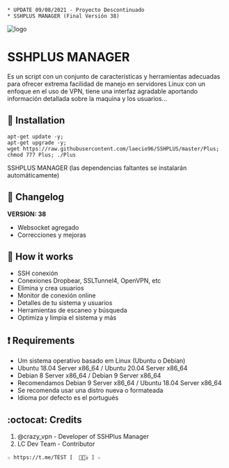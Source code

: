﻿```
* UPDATE 09/08/2021 - Proyecto Descontinuado
* SSHPLUS MANAGER (Final Versión 38)
```
![logo](https://github.com/laecio96/SSHPLUS/blob/master/Img/SSHPLUS_MANAGER.png)

# SSHPLUS MANAGER
Es un script con un conjunto de características y herramientas adecuadas para 
ofrecer extrema facilidad de manejo en servidores Linux con un enfoque en el uso de 
VPN, tiene una interfaz agradable aportando información detallada sobre la maquina 
y los usuarios...

## :book: Installation
```
apt-get update -y;
apt-get upgrade -y;
wget https://raw.githubusercontent.com/laecio96/SSHPLUS/master/Plus;
chmod 777 Plus; ./Plus
```
SSHPLUS MANAGER (las dependencias faltantes se instalarán automáticamente)

## :scroll: Changelog
**VERSION: 38**
* Websocket agregado
* Correcciones y mejoras

## :book: How it works
* SSH conexión
* Conexiones Dropbear, SSLTunnel4, OpenVPN, etc
* Elimina y crea usuarios
* Monitor de conexión online
* Detalles de tu sistema y usuarios
* Herramientas de escaneo y búsqueda
* Optimiza y limpia el sistema y más

## :heavy_exclamation_mark: Requirements
* Um sistema operativo basado em Linux (Ubuntu o Debian)
* Ubuntu 18.04 Server x86_64 / Ubuntu 20.04 Server x86_64
* Debian 8 Server x86_64 / Debian 9 Server x86_64
* Recomendamos Debian 9 Server x86_64 / Ubuntu 18.04 Server x86_64
* Se recomenda usar una distro nueva o formateada
* Idioma por defecto es el portugués

## :octocat: Credits
1. @crazy_vpn - Developer of SSHPlus Manager
2. LC Dev Team - Contributor 
```
☆ https://t.me/TEST [  ⃘⃤꙰✰ ] ☆
```
